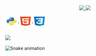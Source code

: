 <div align="center"> 
<a href="https://github.com/"> <img height="180em" src="https://github-readme-stats.vercel.app/api?username=kevinsantana16&show_icons=true&theme=dracula&include_all_commits=true&count_private=true"/> 
<img height="180em" src="https://github-readme-stats.vercel.app/api/top-langs/?username=kevinsantana16&layout=compact&langs_count=7&theme=dracula"/> 

</div> 

<div style="display: inline_block"><br> 
<img align="center" alt="Kevin-Python" height="30" width="40" src="https://raw.githubusercontent.com/devicons/devicon/master/icons/python/python-original.svg"> 
<img align="center" alt="Kevin-HTML" height="30" width="40" src="https://raw.githubusercontent.com/devicons/devicon/master/icons/html5/html5-original.svg"> 
<img align="center" alt="Kevin-CSS" height="30" width="40" src="https://raw.githubusercontent.com/devicons/devicon/master/icons/css3/css3-original.svg"> 
</div> 

## 

<div> 
<a href="https://www.linkedin.com/in/kevin-santana-7a49b3231" target="_blank">
<img src="https://img.shields.io/badge/-LinkedIn-%230077B5?style=for-the-badge&logo=linkedin&logoColor=white" target="_blank">
</a> 

![Snake animation](https://github.com/kevinsantana16/kevinsantana16/blob/output/github-contribution-grid-snake.svg) 

</div>
